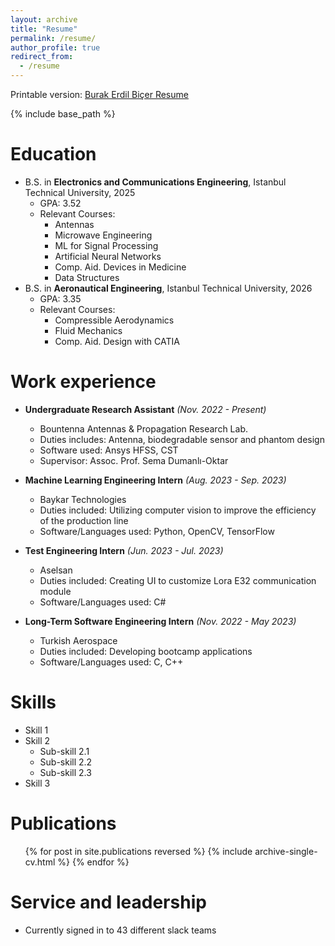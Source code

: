 ```yaml
---
layout: archive
title: "Resume"
permalink: /resume/
author_profile: true
redirect_from:
  - /resume
---
```


Printable version: [Burak Erdil Biçer Resume](resume_120624.pdf)

{% include base_path %}

Education
======
* B.S. in **Electronics and Communications Engineering**, Istanbul Technical University, 2025
  * GPA: 3.52
  * Relevant Courses:
    - Antennas
    - Microwave Engineering
    - ML for Signal Processing
    - Artificial Neural Networks
    - Comp. Aid. Devices in Medicine
    - Data Structures 
* B.S. in **Aeronautical Engineering**, Istanbul Technical University, 2026 
  * GPA: 3.35
  * Relevant Courses:
    - Compressible Aerodynamics
    - Fluid Mechanics
    - Comp. Aid. Design with CATIA

Work experience
======
* **Undergraduate Research Assistant** *(Nov. 2022 - Present)*
  * Bountenna Antennas & Propagation Research Lab.
  * Duties includes: Antenna, biodegradable sensor and phantom design
  * Software used: Ansys HFSS, CST
  * Supervisor: Assoc. Prof. Sema Dumanlı-Oktar

* **Machine Learning Engineering Intern** *(Aug. 2023 - Sep. 2023)*
  * Baykar Technologies
  * Duties included: Utilizing computer vision to improve the efficiency of the production line
  * Software/Languages used: Python, OpenCV, TensorFlow

* **Test Engineering Intern** *(Jun. 2023 - Jul. 2023)*
  * Aselsan
  * Duties included: Creating UI to customize Lora E32 communication module
  * Software/Languages used: C#
 
* **Long-Term Software Engineering Intern** *(Nov. 2022 - May 2023)* 
  * Turkish Aerospace
  * Duties included: Developing bootcamp applications
  * Software/Languages used: C, C++
  
Skills
======
* Skill 1
* Skill 2
  * Sub-skill 2.1
  * Sub-skill 2.2
  * Sub-skill 2.3
* Skill 3

Publications
======
  <ul>{% for post in site.publications reversed %}
    {% include archive-single-cv.html %}
  {% endfor %}</ul>
  
Service and leadership
======
* Currently signed in to 43 different slack teams
